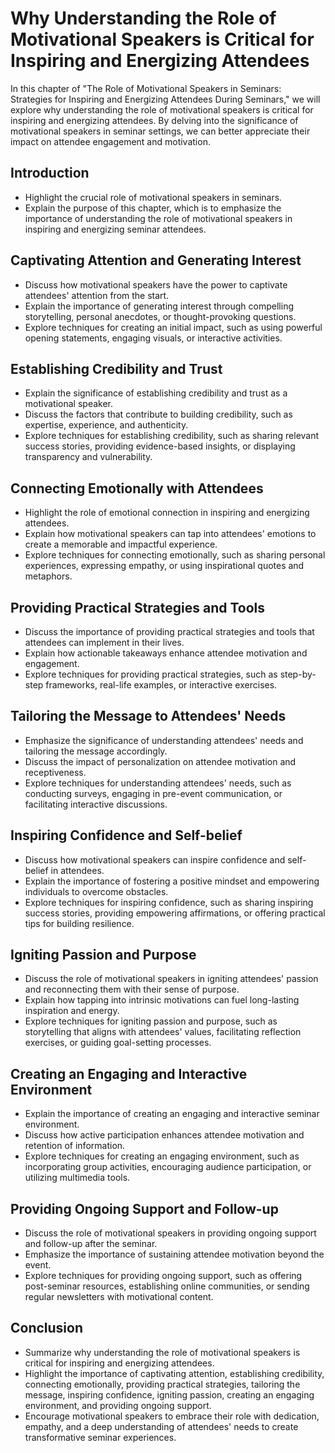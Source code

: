 Why Understanding the Role of Motivational Speakers is Critical for Inspiring and Energizing Attendees
===============================================================================================================

In this chapter of "The Role of Motivational Speakers in Seminars: Strategies for Inspiring and Energizing Attendees During Seminars," we will explore why understanding the role of motivational speakers is critical for inspiring and energizing attendees. By delving into the significance of motivational speakers in seminar settings, we can better appreciate their impact on attendee engagement and motivation.

Introduction
------------

* Highlight the crucial role of motivational speakers in seminars.
* Explain the purpose of this chapter, which is to emphasize the importance of understanding the role of motivational speakers in inspiring and energizing seminar attendees.

Captivating Attention and Generating Interest
---------------------------------------------

* Discuss how motivational speakers have the power to captivate attendees' attention from the start.
* Explain the importance of generating interest through compelling storytelling, personal anecdotes, or thought-provoking questions.
* Explore techniques for creating an initial impact, such as using powerful opening statements, engaging visuals, or interactive activities.

Establishing Credibility and Trust
----------------------------------

* Explain the significance of establishing credibility and trust as a motivational speaker.
* Discuss the factors that contribute to building credibility, such as expertise, experience, and authenticity.
* Explore techniques for establishing credibility, such as sharing relevant success stories, providing evidence-based insights, or displaying transparency and vulnerability.

Connecting Emotionally with Attendees
-------------------------------------

* Highlight the role of emotional connection in inspiring and energizing attendees.
* Explain how motivational speakers can tap into attendees' emotions to create a memorable and impactful experience.
* Explore techniques for connecting emotionally, such as sharing personal experiences, expressing empathy, or using inspirational quotes and metaphors.

Providing Practical Strategies and Tools
----------------------------------------

* Discuss the importance of providing practical strategies and tools that attendees can implement in their lives.
* Explain how actionable takeaways enhance attendee motivation and engagement.
* Explore techniques for providing practical strategies, such as step-by-step frameworks, real-life examples, or interactive exercises.

Tailoring the Message to Attendees' Needs
-----------------------------------------

* Emphasize the significance of understanding attendees' needs and tailoring the message accordingly.
* Discuss the impact of personalization on attendee motivation and receptiveness.
* Explore techniques for understanding attendees' needs, such as conducting surveys, engaging in pre-event communication, or facilitating interactive discussions.

Inspiring Confidence and Self-belief
------------------------------------

* Discuss how motivational speakers can inspire confidence and self-belief in attendees.
* Explain the importance of fostering a positive mindset and empowering individuals to overcome obstacles.
* Explore techniques for inspiring confidence, such as sharing inspiring success stories, providing empowering affirmations, or offering practical tips for building resilience.

Igniting Passion and Purpose
----------------------------

* Discuss the role of motivational speakers in igniting attendees' passion and reconnecting them with their sense of purpose.
* Explain how tapping into intrinsic motivations can fuel long-lasting inspiration and energy.
* Explore techniques for igniting passion and purpose, such as storytelling that aligns with attendees' values, facilitating reflection exercises, or guiding goal-setting processes.

Creating an Engaging and Interactive Environment
------------------------------------------------

* Explain the importance of creating an engaging and interactive seminar environment.
* Discuss how active participation enhances attendee motivation and retention of information.
* Explore techniques for creating an engaging environment, such as incorporating group activities, encouraging audience participation, or utilizing multimedia tools.

Providing Ongoing Support and Follow-up
---------------------------------------

* Discuss the role of motivational speakers in providing ongoing support and follow-up after the seminar.
* Emphasize the importance of sustaining attendee motivation beyond the event.
* Explore techniques for providing ongoing support, such as offering post-seminar resources, establishing online communities, or sending regular newsletters with motivational content.

Conclusion
----------

* Summarize why understanding the role of motivational speakers is critical for inspiring and energizing attendees.
* Highlight the importance of captivating attention, establishing credibility, connecting emotionally, providing practical strategies, tailoring the message, inspiring confidence, igniting passion, creating an engaging environment, and providing ongoing support.
* Encourage motivational speakers to embrace their role with dedication, empathy, and a deep understanding of attendees' needs to create transformative seminar experiences.
